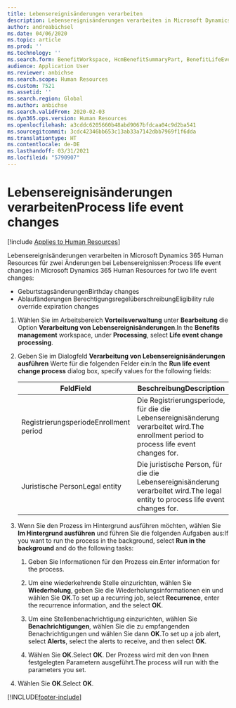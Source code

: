 ```yaml
---
title: Lebensereignisänderungen verarbeiten
description: Lebensereignisänderungen verarbeiten in Microsoft Dynamics 365 Human Resources für Änderungen bei Lebensereignissen.
author: andreabichsel
ms.date: 04/06/2020
ms.topic: article
ms.prod: ''
ms.technology: ''
ms.search.form: BenefitWorkspace, HcmBenefitSummaryPart, BenefitLifeEventTypes, BenefitEligibilityProcessResultViewer
audience: Application User
ms.reviewer: anbichse
ms.search.scope: Human Resources
ms.custom: 7521
ms.assetid: ''
ms.search.region: Global
ms.author: anbichse
ms.search.validFrom: 2020-02-03
ms.dyn365.ops.version: Human Resources
ms.openlocfilehash: a3cddc6205660b48abd9067bfdcaa04c9d2ba541
ms.sourcegitcommit: 3cdc42346bb653c13ab33a7142dbb7969f1f6dda
ms.translationtype: HT
ms.contentlocale: de-DE
ms.lasthandoff: 03/31/2021
ms.locfileid: "5790907"
---
```

# <a name="process-life-event-changes"></a><span data-ttu-id="58203-103">Lebensereignisänderungen verarbeiten</span><span class="sxs-lookup"><span data-stu-id="58203-103">Process life event changes</span></span>

[!include [Applies to Human Resources](../includes/applies-to-hr.md)]

<span data-ttu-id="58203-104">Lebensereignisänderungen verarbeiten in Microsoft Dynamics 365 Human Resources für zwei Änderungen bei Lebensereignissen:</span><span class="sxs-lookup"><span data-stu-id="58203-104">Process life event changes in Microsoft Dynamics 365 Human Resources for two life event changes:</span></span>

- <span data-ttu-id="58203-105">Geburtstagsänderungen</span><span class="sxs-lookup"><span data-stu-id="58203-105">Birthday changes</span></span>
- <span data-ttu-id="58203-106">Ablaufänderungen Berechtigungsregelüberschreibung</span><span class="sxs-lookup"><span data-stu-id="58203-106">Eligibility rule override expiration changes</span></span> 

1. <span data-ttu-id="58203-107">Wählen Sie im Arbeitsbereich **Vorteilsverwaltung** unter **Bearbeitung** die Option **Verarbeitung von Lebensereignisänderungen**.</span><span class="sxs-lookup"><span data-stu-id="58203-107">In the **Benefits management** workspace, under **Processing**, select **Life event change processing**.</span></span>

2. <span data-ttu-id="58203-108">Geben Sie im Dialogfeld **Verarbeitung von Lebensereignisänderungen ausführen** Werte für die folgenden Felder ein:</span><span class="sxs-lookup"><span data-stu-id="58203-108">In the **Run life event change process** dialog box, specify values for the following fields:</span></span>

   | <span data-ttu-id="58203-109">Feld</span><span class="sxs-lookup"><span data-stu-id="58203-109">Field</span></span> | <span data-ttu-id="58203-110">Beschreibung</span><span class="sxs-lookup"><span data-stu-id="58203-110">Description</span></span> |
   | --- | --- |
   | <span data-ttu-id="58203-111">Registrierungsperiode</span><span class="sxs-lookup"><span data-stu-id="58203-111">Enrollment period</span></span> | <span data-ttu-id="58203-112">Die Registrierungsperiode, für die die Lebensereignisänderung verarbeitet wird.</span><span class="sxs-lookup"><span data-stu-id="58203-112">The enrollment period to process life event changes for.</span></span> |
   | <span data-ttu-id="58203-113">Juristische Person</span><span class="sxs-lookup"><span data-stu-id="58203-113">Legal entity</span></span> | <span data-ttu-id="58203-114">Die juristische Person, für die die Lebensereignisänderung verarbeitet wird.</span><span class="sxs-lookup"><span data-stu-id="58203-114">The legal entity to process life event changes for.</span></span> |

3. <span data-ttu-id="58203-115">Wenn Sie den Prozess im Hintergrund ausführen möchten, wählen Sie **Im Hintergrund ausführen** und führen Sie die folgenden Aufgaben aus:</span><span class="sxs-lookup"><span data-stu-id="58203-115">If you want to run the process in the background, select **Run in the background** and do the following tasks:</span></span>

   1. <span data-ttu-id="58203-116">Geben Sie Informationen für den Prozess ein.</span><span class="sxs-lookup"><span data-stu-id="58203-116">Enter information for the process.</span></span>

   2. <span data-ttu-id="58203-117">Um eine wiederkehrende Stelle einzurichten, wählen Sie **Wiederholung**, geben Sie die Wiederholungsinformationen ein und wählen Sie **OK**.</span><span class="sxs-lookup"><span data-stu-id="58203-117">To set up a recurring job, select **Recurrence**, enter the recurrence information, and the select **OK**.</span></span>

   3. <span data-ttu-id="58203-118">Um eine Stellenbenachrichtigung einzurichten, wählen Sie **Benachrichtigungen**, wählen Sie die zu empfangenden Benachrichtigungen und wählen Sie dann **OK**.</span><span class="sxs-lookup"><span data-stu-id="58203-118">To set up a job alert, select **Alerts**, select the alerts to receive, and then select **OK**.</span></span>

   4. <span data-ttu-id="58203-119">Wählen Sie **OK**.</span><span class="sxs-lookup"><span data-stu-id="58203-119">Select **OK**.</span></span> <span data-ttu-id="58203-120">Der Prozess wird mit den von Ihnen festgelegten Parametern ausgeführt.</span><span class="sxs-lookup"><span data-stu-id="58203-120">The process will run with the parameters you set.</span></span>

4. <span data-ttu-id="58203-121">Wählen Sie **OK**.</span><span class="sxs-lookup"><span data-stu-id="58203-121">Select **OK**.</span></span>


[!INCLUDE[footer-include](../includes/footer-banner.md)]